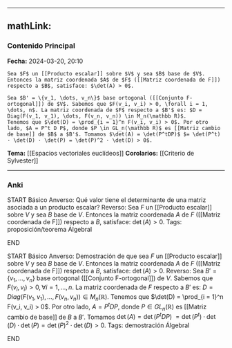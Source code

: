 
---
mathLink:
---
### Contenido Principal

**Fecha:** 2024-03-20, 20:10

```ad-lemma
Sea $F$ un [[Producto escalar]] sobre $V$ y sea $B$ base de $V$. Entonces la matriz coordenada $A$ de $F$ ([[Matriz coordenada de F]]) respecto a $B$, satisface: $\det(A) > 0$.

```


```ad-proof
Sea $B' = \{v_1, \dots, v_n\}$ base ortogonal ([[Conjunto F-ortogonal]]) de $V$. Sabemos que $F(v_i, v_i) > 0, \forall i = 1, \dots, n$. La matriz coordenada de $F$ respecto a $B'$ es: $D = Diag(F(v_1, v_1), \dots, F(v_n, v_n)) \in M_n(\mathbb R)$.
Tenemos que $\det(D) = \prod_{i = 1}^n F(v_i, v_i) > 0$. Por otro lado, $A = P^t D P$, donde $P \in GL_n(\mathbb R)$ es [[Matriz cambio de base]] de $B$ a $B'$. Tomamos $\det(A) = \det(P^tDP)$ $= \det(P^t) · \det(D) · \det(P) = \det(P)^2 · \det(D) > 0$.
```

**Tema:** [[Espacios vectoriales euclídeos]]
**Corolarios:** [[Criterio de Sylvester]]

---
### Anki

START
Básico
Anverso: Qué valor tiene el determinante de una matriz asociada a un producto escalar?
Reverso: Sea $F$ un [[Producto escalar]] sobre $V$ y sea $B$ base de $V$. Entonces la matriz coordenada $A$ de $F$ ([[Matriz coordenada de F]]) respecto a $B$, satisface: $\det(A) > 0$.
Tags: proposición/teorema ÁlgebraI
<!--ID: 1712235233648-->
END

START
Básico
Anverso: Demostración de que sea $F$ un [[Producto escalar]] sobre $V$ y sea $B$ base de $V$. Entonces la matriz coordenada $A$ de $F$ ([[Matriz coordenada de F]]) respecto a $B$, satisface: $\det(A) > 0$.
Reverso: Sea $B' = \{v_1, \dots, v_n\}$ base ortogonal ([[Conjunto F-ortogonal]]) de $V$. Sabemos que $F(v_i, v_i) > 0, \forall i = 1, \dots, n$. La matriz coordenada de $F$ respecto a $B'$ es: $D = Diag(F(v_1, v_1), \dots, F(v_n, v_n)) \in M_n(\mathbb R)$.
Tenemos que $\det(D) = \prod_{i = 1}^n F(v_i, v_i) > 0$. Por otro lado, $A = P^t D P$, donde $P \in GL_n(\mathbb R)$ es [[Matriz cambio de base]] de $B$ a $B'$. Tomamos $\det(A) = \det(P^tDP)$ $= \det(P^t) · \det(D) · \det(P) = \det(P)^2 · \det(D) > 0$.
Tags: demostración ÁlgebraI
<!--ID: 1712235233659-->
END